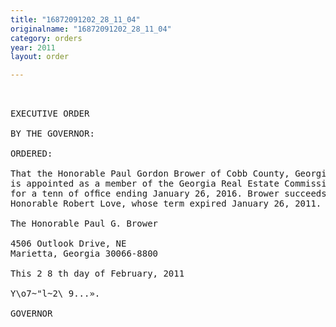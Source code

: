 ```yaml
---
title: "16872091202_28_11_04"
originalname: "16872091202_28_11_04"
category: orders
year: 2011
layout: order

---
```

<pre>
 

EXECUTIVE ORDER

BY THE GOVERNOR:

ORDERED:

That the Honorable Paul Gordon Brower of Cobb County, Georgia,
is appointed as a member of the Georgia Real Estate Commission,
for a tenn of ofﬁce ending January 26, 2016. Brower succeeds the
Honorable Robert Love, whose term expired January 26, 2011.

The Honorable Paul G. Brower

4506 Outlook Drive, NE
Marietta, Georgia 30066-8800

This 2 8 th day of February, 2011

Y\o7~"l~2\ 9...».

GOVERNOR

</pre>
